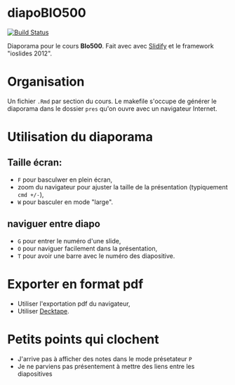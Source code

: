 # diapoBIO500

[![Build Status](https://travis-ci.org/TheoreticalEcosystemEcology/diapoBIO500.svg?branch=master)](https://travis-ci.org/TheoreticalEcosystemEcology/diapoBIO500)

Diaporama pour le cours **BIo500**. Fait avec
<i class="fa fa-heart" aria-hidden="true"></i> avec
[Slidify](http://slidify.org) et le framework "ioslides 2012".


# Organisation

Un fichier `.Rmd` par section du cours. Le makefile s'occupe de générer le
diaporama dans le dossier `pres` qu'on ouvre avec un navigateur Internet.


# Utilisation du diaporama

## Taille écran:

  - `F` pour basculwer en plein écran,
  - zoom du navigateur pour ajuster la taille de la présentation (typiquement `cmd +/-`),
  - `W` pour basculer en mode "large".

## naviguer entre diapo

  - `G` pour entrer le numéro d'une slide,
  - `O` pour naviguer facilement dans la présentation,
  - `T` pour avoir une barre avec le numéro des diapositive.


# Exporter en format pdf

- Utiliser l'exportation pdf du navigateur,
- Utiliser [Decktape](https://github.com/astefanutti/decktape).



# Petits points qui clochent

  - J'arrive pas à afficher des notes dans le mode présetateur `P`
  - Je ne parviens pas présentement à mettre des liens entre les diapositives
